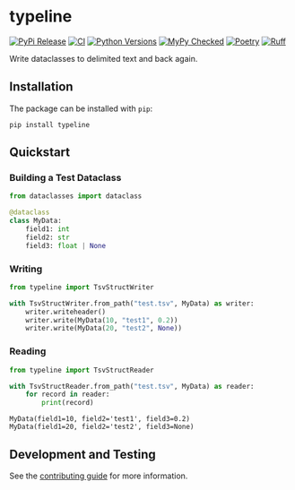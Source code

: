 # typeline

[![PyPi Release](https://badge.fury.io/py/typeline.svg)](https://badge.fury.io/py/typeline)
[![CI](https://github.com/clintval/typeline/actions/workflows/tests.yml/badge.svg?branch=main)](https://github.com/clintval/typeline/actions/workflows/tests.yml?query=branch%3Amain)
[![Python Versions](https://img.shields.io/badge/python-3.11_|_3.12-blue)](https://github.com/clintval/typeline)
[![MyPy Checked](http://www.mypy-lang.org/static/mypy_badge.svg)](http://mypy-lang.org/)
[![Poetry](https://img.shields.io/endpoint?url=https://python-poetry.org/badge/v0.json)](https://python-poetry.org/)
[![Ruff](https://img.shields.io/endpoint?url=https://raw.githubusercontent.com/astral-sh/ruff/main/assets/badge/v2.json)](https://docs.astral.sh/ruff/)

Write dataclasses to delimited text and back again.

## Installation

The package can be installed with `pip`:

```console
pip install typeline
```

## Quickstart

### Building a Test Dataclass

```python
from dataclasses import dataclass

@dataclass
class MyData:
    field1: int
    field2: str
    field3: float | None
```

### Writing

```python
from typeline import TsvStructWriter

with TsvStructWriter.from_path("test.tsv", MyData) as writer:
    writer.writeheader()
    writer.write(MyData(10, "test1", 0.2))
    writer.write(MyData(20, "test2", None))
```

### Reading

```python
from typeline import TsvStructReader

with TsvStructReader.from_path("test.tsv", MyData) as reader:
    for record in reader:
        print(record)
```
```console
MyData(field1=10, field2='test1', field3=0.2)
MyData(field1=20, field2='test2', field3=None)
```

## Development and Testing

See the [contributing guide](./CONTRIBUTING.md) for more information.
